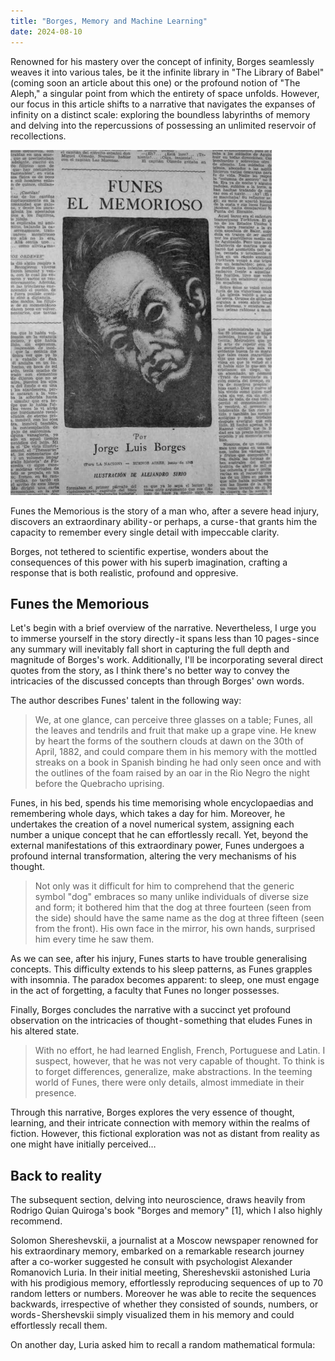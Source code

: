 ```yaml
---
title: "Borges, Memory and Machine Learning"
date: 2024-08-10
---
```


Renowned for his mastery over the concept of infinity, Borges seamlessly weaves it into various tales, be it the infinite library in "The Library of Babel" (coming soon an article about this one) or the profound notion of "The Aleph," a singular point from which the entirety of space unfolds. However, our focus in this article shifts to a narrative that navigates the expanses of infinity on a distinct scale: exploring the boundless labyrinths of memory and delving into the repercussions of possessing an unlimited reservoir of recollections.

![Borges](/assets/images/funes.png)

Funes the Memorious is the story of a man who, after a severe head injury, discovers an extraordinary ability - or perhaps, a curse - that grants him the capacity to remember every single detail with impeccable clarity.

Borges, not tethered to scientific expertise, wonders about the consequences of this power with his superb imagination, crafting a response that is both realistic, profound and oppresive.

## Funes the Memorious

Let's begin with a brief overview of the narrative. Nevertheless, I urge you to immerse yourself in the story directly - it spans less than 10 pages - since any summary will inevitably fall short in capturing the full depth and magnitude of Borges's work. Additionally, I'll be incorporating several direct quotes from the story, as I think there's no better way to convey the intricacies of the discussed concepts than through Borges' own words.

The author describes Funes' talent in the following way:

> We, at one glance, can perceive three glasses on a table; Funes, all the leaves and tendrils and fruit that make up a grape vine. He knew by heart the forms of the southern clouds at dawn on the 30th of April, 1882, and could compare them in his memory with the mottled streaks on a book in Spanish binding he had only seen once and with the outlines of the foam raised by an oar in the Rio Negro the night before the Quebracho uprising.

Funes, in his bed, spends his time memorising whole encyclopaedias and remembering whole days, which takes a day for him. Moreover, he undertakes the creation of a novel numerical system, assigning each number a unique concept that he can effortlessly recall. Yet, beyond the external manifestations of this extraordinary power, Funes undergoes a profound internal transformation, altering the very mechanisms of his thought.

> Not only was it difficult for him to comprehend that the generic symbol "dog" embraces so many unlike individuals of diverse size and form; it bothered him that the dog at three fourteen (seen from the side) should have the same name as the dog at three fifteen (seen from the front). His own face in the mirror, his own hands, surprised him every time he saw them.

As we can see, after his injury, Funes starts to have trouble generalising concepts. This difficulty extends to his sleep patterns, as Funes grapples with insomnia. The paradox becomes apparent: to sleep, one must engage in the act of forgetting, a faculty that Funes no longer possesses.

Finally, Borges concludes the narrative with a succinct yet profound observation on the intricacies of thought - something that eludes Funes in his altered state.

> With no effort, he had learned English, French, Portuguese and Latin. I suspect, however, that he was not very capable of thought. To think is to forget differences, generalize, make abstractions. In the teeming world of Funes, there were only details, almost immediate in their presence.

Through this narrative, Borges explores the very essence of thought, learning, and their intricate connection with memory within the realms of fiction. However, this fictional exploration was not as distant from reality as one might have initially perceived…

## Back to reality

The subsequent section, delving into neuroscience, draws heavily from Rodrigo Quian Quiroga's book "Borges and memory" [1], which I also highly recommend.

Solomon Shereshevskii, a journalist at a Moscow newspaper renowned for his extraordinary memory, embarked on a remarkable research journey after a co-worker suggested he consult with psychologist Alexander Romanovich Luria. In their initial meeting, Shereshevskii astonished Luria with his prodigious memory, effortlessly reproducing sequences of up to 70 random letters or numbers. Moreover he was able to recite the sequences backwards, irrespective of whether they consisted of sounds, numbers, or words - Shershevskii simply visualized them in his memory and could effortlessly recall them.

On another day, Luria asked him to recall a random mathematical formula: